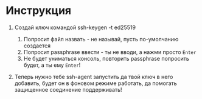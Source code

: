 # Инструкция

1) Создай ключ командой ssh-keygen -t ed25519
    1. Попросит файл назвать - не называй, пусть по-умолчанию создается
	2. Попросит passphrase ввести - ты не вводи, а нажми просто `Enter`
	3. Не будет униматься консоль, повторить passphrase попросить будет, а ты ему `Enter`!
	
2) Теперь нужно тебе ssh-agent запустить да твой ключ в него добавить, будет он в фоновом режиме работать, да помогать защищенное соединение поддерживать!
